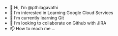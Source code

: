 - 👋 Hi, I’m @pthilagavathi
- 👀 I’m interested in Learning Google Cloud Services
- 🌱 I’m currently learning Git
- 💞️ I’m looking to collaborate on Github with JIRA
- 📫 How to reach me ...

<!---
pthilagavathi/pthilagavathi is a ✨ special ✨ repository because its `README.md` (this file) appears on your GitHub profile.
You can click the Preview link to take a look at your changes.
--->
